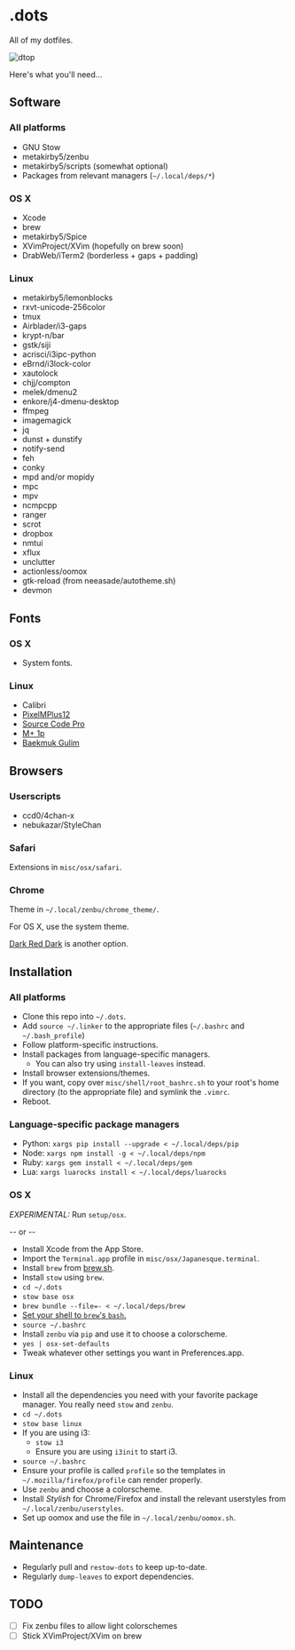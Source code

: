 .dots
=====

All of my dotfiles.

![dtop](https://s.kirbi.es/dtop.png)

Here's what you'll need...

## Software

### All platforms

- GNU Stow
- metakirby5/zenbu
- metakirby5/scripts (somewhat optional)
- Packages from relevant managers (`~/.local/deps/*`)

### OS X

- Xcode
- brew
- metakirby5/Spice
- XVimProject/XVim (hopefully on brew soon)
- DrabWeb/iTerm2 (borderless + gaps + padding)

### Linux

- metakirby5/lemonblocks
- rxvt-unicode-256color
- tmux
- Airblader/i3-gaps
- krypt-n/bar
- gstk/siji
- acrisci/i3ipc-python
- eBrnd/i3lock-color
- xautolock
- chjj/compton
- melek/dmenu2
- enkore/j4-dmenu-desktop
- ffmpeg
- imagemagick
- jq
- dunst + dunstify
- notify-send
- feh
- conky
- mpd and/or mopidy
- mpc
- mpv
- ncmpcpp
- ranger
- scrot
- dropbox
- nmtui
- xflux
- unclutter
- actionless/oomox
- gtk-reload (from neeasade/autotheme.sh)
- devmon

## Fonts

### OS X

- System fonts.

### Linux

- Calibri
- [PixelMPlus12](https://osdn.jp/projects/mix-mplus-ipa/releases/58930)
- [Source Code Pro](https://github.com/adobe-fonts/source-code-pro)
- [M+ 1p](http://mplus-fonts.osdn.jp/mplus-outline-fonts/download/)
- [Baekmuk Gulim](http://www.freekoreanfont.com/baekmuk-gulim-download/)

## Browsers

### Userscripts

- ccd0/4chan-x
- nebukazar/StyleChan

### Safari

Extensions in `misc/osx/safari`.

### Chrome

Theme in `~/.local/zenbu/chrome_theme/`.

For OS X, use the system theme.

[Dark Red Dark](https://chrome.google.com/webstore/detail/dark-red-dark/blhnkflbilekjahkjkkjchfkkhgcnfjj) is another option.

## Installation

### All platforms

- Clone this repo into `~/.dots`.
- Add `source ~/.linker` to the appropriate files
  (`~/.bashrc` and `~/.bash_profile`)
- Follow platform-specific instructions.
- Install packages from language-specific managers.
  - You can also try using `install-leaves` instead.
- Install browser extensions/themes.
- If you want, copy over `misc/shell/root_bashrc.sh` to your root's
  home directory (to the appropriate file) and symlink the `.vimrc`.
- Reboot.

### Language-specific package managers

- Python: `xargs pip install --upgrade < ~/.local/deps/pip`
- Node: `xargs npm install -g < ~/.local/deps/npm`
- Ruby: `xargs gem install < ~/.local/deps/gem`
- Lua: `xargs luarocks install < ~/.local/deps/luarocks`

### OS X

*EXPERIMENTAL:* Run `setup/osx`.

-- or --

- Install Xcode from the App Store.
- Import the `Terminal.app` profile in `misc/osx/Japanesque.terminal`.
- Install `brew` from [brew.sh](http://brew.sh/).
- Install `stow` using `brew`.
- `cd ~/.dots`
- `stow base osx`
- `brew bundle --file=- < ~/.local/deps/brew`
- [Set your shell to `brew`'s `bash`.](https://johndjameson.com/blog/updating-your-shell-with-homebrew/)
- `source ~/.bashrc`
- Install `zenbu` via `pip` and use it to choose a colorscheme.
- `yes | osx-set-defaults`
- Tweak whatever other settings you want in Preferences.app.

### Linux

- Install all the dependencies you need with your favorite package
  manager. You really need `stow` and `zenbu`.
- `cd ~/.dots`
- `stow base linux`
- If you are using i3:
  - `stow i3`
  - Ensure you are using `i3init` to start i3.
- `source ~/.bashrc`
- Ensure your profile is called `profile` so the templates in
  `~/.mozilla/firefox/profile` can render properly.
- Use `zenbu` and choose a colorscheme.
- Install *Stylish* for Chrome/Firefox and install the relevant userstyles
  from `~/.local/zenbu/userstyles`.
- Set up oomox and use the file in `~/.local/zenbu/oomox.sh`.

## Maintenance

- Regularly pull and `restow-dots` to keep up-to-date.
- Regularly `dump-leaves` to export dependencies.

## TODO

- [ ] Fix zenbu files to allow light colorschemes
- [ ] Stick XVimProject/XVim on brew
